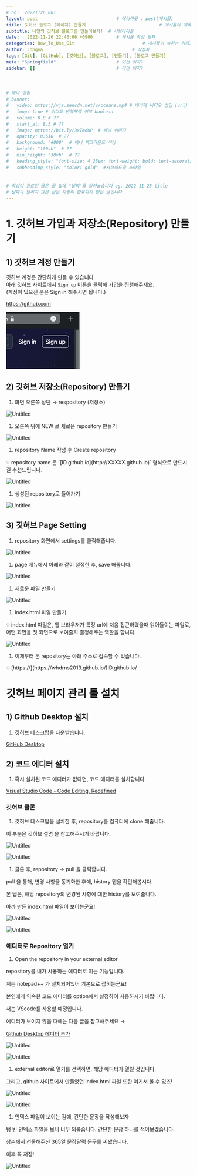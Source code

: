 ```yaml
---
# no: '20221126_001'
layout: post                              # 레이아웃 : post(게시물)
title: 깃허브 블로그 (페이지) 만들기                            # 게시물의 제목
subtitle: 나만의 깃허브 블로그를 만들어보자!  # 서브타이틀
date:   2022-11-26 22:46:06 +0900         # 게시물 작성 일자
categories: How_To_Use_Git                          # 게시물이 속하는 카테고리
author: Jongya                                  # 작성자
tags: [Git], [GitHub], [깃허브], [블로그], [만들기], [블로그 만들기]                              # 태그
meta: "Springfield"                       # 이건 뭐지?
sidebar: []                               # 이건 뭐지?



# 배너 설정
# banner:
#   video: https://vjs.zencdn.net/v/oceans.mp4 # 배너에 비디오 삽입 (url)
#   loop: true # 비디오 반복재생 여부 boolean
#   volume: 0.8 # ??
#   start_at: 8.5 # ??
#   image: https://bit.ly/3xTmdUP  # 배너 이미지
#   opacity: 0.618  # ??
#   background: "#000"  # 배너 백그라운드 색상
#   height: "100vh"  # ??
#   min_height: "38vh"  # ??
#   heading_style: "font-size: 4.25em; font-weight: bold; text-decoration: underline"  # 헤드글 스타일
#   subheading_style: "color: gold"  #서브헤드글 스타일


# 작성이 완료된 글은 글 앞에 "날짜"를 달아놓습니다 eg. 2022-11-25-title
# 날짜가 달리지 않은 글은 작성이 완료되지 않은 글입니다.
---
```


# 1. 깃허브 가입과 저장소(Repository) 만들기

## 1) 깃허브 계정 만들기

깃허브 계정은 간단하게 만들 수 있습니다.  
아래 깃허브 사이트에서 `Sign up` 버튼을 클릭해 가입을 진행해주세요.  
(계정이 있으신 분은 Sign in 해주시면 됩니다.)  

https://github.com  

![회원가입](/assets/images/20221126_001_001.png)

## 2) 깃허브 저장소(Repository) 만들기

1. 화면 오른쪽 상단 → respository (저장소)

![Untitled](https://s3-us-west-2.amazonaws.com/secure.notion-static.com/66455282-519a-487c-af5f-ac89a960cda9/Untitled.png)

1. 오른쪽 위에 NEW 로 새로운 repository 만들기

![Untitled](https://s3-us-west-2.amazonaws.com/secure.notion-static.com/2e6d78ea-4a63-4ebd-9176-142a7ae1afbd/Untitled.png)

1. repository Name 작성 후 Create repository

<aside>
💡 repository name 은 `[ID.github.io](http://XXXXX.github.io)`  형식으로 만드시길 추천드립니다.

</aside>

![Untitled](https://s3-us-west-2.amazonaws.com/secure.notion-static.com/df3640ff-a52c-4ee2-addb-a832d005e720/Untitled.png)

1. 생성된 repository로 들어가기

![Untitled](https://s3-us-west-2.amazonaws.com/secure.notion-static.com/70059be5-9061-4b68-9f20-8981cea085d8/Untitled.png)

## 3) 깃허브 Page Setting

1. repository 화면에서 settings를 클릭해줍니다.

![Untitled](https://s3-us-west-2.amazonaws.com/secure.notion-static.com/cfb27758-d735-4a96-b50f-1c32796db792/Untitled.png)

1. page 메뉴에서 아래와 같이 설정한 후, save 해줍니다.

![Untitled](https://s3-us-west-2.amazonaws.com/secure.notion-static.com/b89aba2f-6c92-4f00-a51c-caae2903ae4a/Untitled.png)

1. 새로운 파일 만들기

![Untitled](https://s3-us-west-2.amazonaws.com/secure.notion-static.com/68ee8e5f-3c9c-4c60-aeea-20b502b851fa/Untitled.png)

1. index.html 파일 만들기

<aside>
💡 index.html 파일은, 웹 브라우저가 특정 url에 처음 접근하였을때 읽어들이는 파일로, 어떤 화면을 첫 화면으로 보여줄지 결정해주는 역할을 합니다.

</aside>

![Untitled](https://s3-us-west-2.amazonaws.com/secure.notion-static.com/0fe501b5-d176-45fc-b4dd-92df9292efef/Untitled.png)

1. 이제부터 본 repository는 아래 주소로 접속할 수 있습니다.

<aside>
💡 [https://](https://whdrns2013.github.io/)ID.github.io/

</aside>

# 깃허브 페이지 관리 툴 설치

## 1) Github Desktop 설치
1. 깃허브 데스크탑을 다운받습니다.

[GitHub Desktop](https://desktop.github.com/)

## 2) 코드 에디터 설치

1. 혹시 설치된 코드 에디터가 없다면, 코드 에디터를 설치합니다.

[Visual Studio Code - Code Editing. Redefined](https://code.visualstudio.com/)

### 깃허브 클론

1. 깃허브 데스크탑을 설치한 후, repository를 컴퓨터에 clone 해줍니다.

이 부분은 깃허브 설명 을 참고해주시기 바랍니다.

![Untitled](https://s3-us-west-2.amazonaws.com/secure.notion-static.com/a2250acb-8318-4a12-9595-460afc38ad82/Untitled.png)

![Untitled](https://s3-us-west-2.amazonaws.com/secure.notion-static.com/33fedfcf-7fb2-4252-8064-d55f03f19261/Untitled.png)

1. 클론 후, repository → pull 을 클릭합니다.

pull 을 통해, 변경 사항을 동기화한 후에, history 탭을 확인해봅시다.

본 탭은, 해당 repository의 변경된 사항에 대한 history를 보여줍니다.

아까 만든 index.html 파일이 보이는군요! 

![Untitled](https://s3-us-west-2.amazonaws.com/secure.notion-static.com/f9dbc1c2-c2d9-4677-980e-46b9451faed6/Untitled.png)

![Untitled](https://s3-us-west-2.amazonaws.com/secure.notion-static.com/458c6e2d-0ab3-4e36-8a8b-e17ecf314181/Untitled.png)

### 에디터로 Repository 열기

1. Open the repository in your external editor

repository를 내가 사용하는 에디터로 여는 기능입니다.

저는 notepad++ 가 설치되어있어 기본으로 잡히는군요!

본인에게 익숙한 코드 에디터를 option에서 설정하여 사용하시기 바랍니다.

저는 VScode를 사용할 예정입니다.

에디터가 보이지 않을 때에는 다음 글을 참고해주세요 → 

[Github Desktop 에디터 추가](https://www.notion.so/Github-Desktop-7cb4cfdc2b41433fbe01aac4765098d6)

![Untitled](https://s3-us-west-2.amazonaws.com/secure.notion-static.com/41309104-0938-4279-a592-3afb218a3590/Untitled.png)

![Untitled](https://s3-us-west-2.amazonaws.com/secure.notion-static.com/b5a75510-6b33-4ade-ae51-7b5f1ae139de/Untitled.png)

1. external editor로 열기를 선택하면, 해당 에디터가 열릴 것입니다.

그리고, github 사이트에서 만들었던 index.html 파일 또한 여기서 볼 수 있죠!

![Untitled](https://s3-us-west-2.amazonaws.com/secure.notion-static.com/12e706c6-6ff9-4210-8081-5faef4a2b165/Untitled.png)

![Untitled](https://s3-us-west-2.amazonaws.com/secure.notion-static.com/8dfb7f20-49d3-4a4e-b2dd-6cdb5e7a732d/Untitled.png)

1. 인덱스 파일이 보이는 김에, 간단한 문장을 작성해보자

텅 빈 인덱스 파일을 보니 너무 외롭습니다. 간단한 문장 하나를 적어보겠습니다.

삼촌께서 선물해주신 365일 문장달력 문구를 써봤습니다.

이후 꼭 저장!

![Untitled](https://s3-us-west-2.amazonaws.com/secure.notion-static.com/5af516db-55f1-452e-9627-35a0d1c77243/Untitled.png)